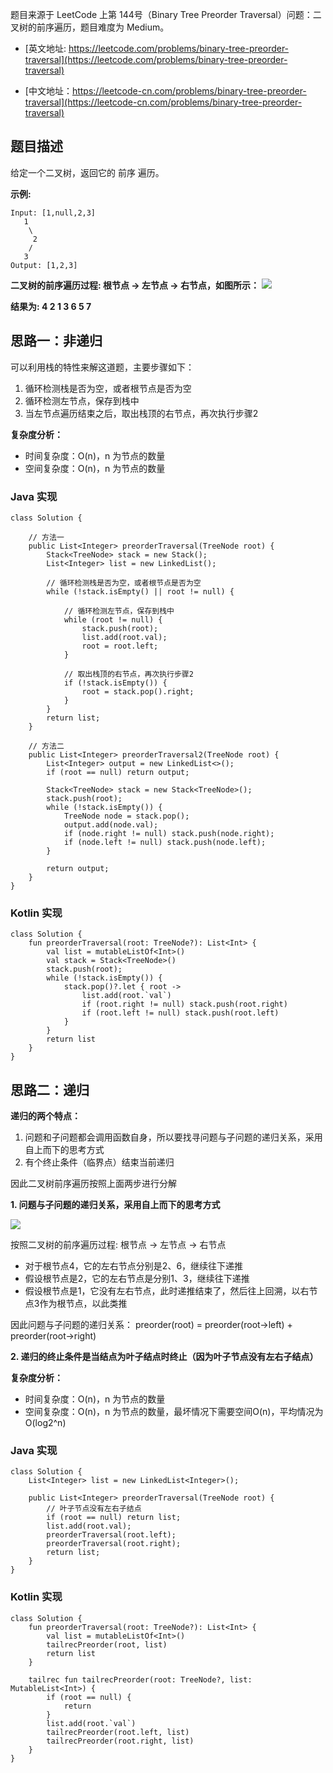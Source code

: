 题目来源于 LeetCode 上第 144号（Binary Tree Preorder Traversal）问题：二叉树的前序遍历，题目难度为 Medium。

* [英文地址: https://leetcode.com/problems/binary-tree-preorder-traversal](https://leetcode.com/problems/binary-tree-preorder-traversal)

* [中文地址：https://leetcode-cn.com/problems/binary-tree-preorder-traversal](https://leetcode-cn.com/problems/binary-tree-preorder-traversal)

## 题目描述
 
给定一个二叉树，返回它的 前序 遍历。

**示例:**

```
Input: [1,null,2,3]
   1
    \
     2
    /
   3
Output: [1,2,3]
```

**二叉树的前序遍历过程: 根节点 -> 左节点 -> 右节点，如图所示：**
![](http://cdn.51git.cn/2020-04-18-二叉树.png)

**结果为: 4 2 1 3 6 5 7**

## 思路一：非递归

可以利用栈的特性来解这道题，主要步骤如下：

1. 循环检测栈是否为空，或者根节点是否为空
2. 循环检测左节点，保存到栈中
3. 当左节点遍历结束之后，取出栈顶的右节点，再次执行步骤2

**复杂度分析：**

* 时间复杂度：O(n)，n 为节点的数量
* 空间复杂度：O(n)，n 为节点的数量

### Java 实现

```
class Solution {
    
    // 方法一
    public List<Integer> preorderTraversal(TreeNode root) {
        Stack<TreeNode> stack = new Stack();
        List<Integer> list = new LinkedList();

        // 循环检测栈是否为空，或者根节点是否为空
        while (!stack.isEmpty() || root != null) {

            // 循环检测左节点，保存到栈中
            while (root != null) {
                stack.push(root);
                list.add(root.val);
                root = root.left;
            }

            // 取出栈顶的右节点，再次执行步骤2
            if (!stack.isEmpty()) {
                root = stack.pop().right;
            }
        }
        return list;
    }

    // 方法二
    public List<Integer> preorderTraversal2(TreeNode root) {
        List<Integer> output = new LinkedList<>();
        if (root == null) return output;

        Stack<TreeNode> stack = new Stack<TreeNode>();
        stack.push(root);
        while (!stack.isEmpty()) {
            TreeNode node = stack.pop();
            output.add(node.val);
            if (node.right != null) stack.push(node.right);
            if (node.left != null) stack.push(node.left);
        }

        return output;
    }
}
```

### Kotlin 实现

```
class Solution {
    fun preorderTraversal(root: TreeNode?): List<Int> {
        val list = mutableListOf<Int>()
        val stack = Stack<TreeNode>()
        stack.push(root);
        while (!stack.isEmpty()) {
            stack.pop()?.let { root ->
                list.add(root.`val`)
                if (root.right != null) stack.push(root.right)
                if (root.left != null) stack.push(root.left)
            }
        }
        return list
    }
}
```

## 思路二：递归

**递归的两个特点：**

1. 问题和子问题都会调用函数自身，所以要找寻问题与子问题的递归关系，采用自上而下的思考方式
2. 有个终止条件（临界点）结束当前递归

因此二叉树前序遍历按照上面两步进行分解

**1. 问题与子问题的递归关系，采用自上而下的思考方式**

![](http://cdn.51git.cn/2020-04-18-二叉树.png)

按照二叉树的前序遍历过程: 根节点 -> 左节点 -> 右节点

* 对于根节点4，它的左右节点分别是2、6，继续往下递推
* 假设根节点是2，它的左右节点是分别1、3，继续往下递推
* 假设根节点是1，它没有左右节点，此时递推结束了，然后往上回溯，以右节点3作为根节点，以此类推

因此问题与子问题的递归关系：
preorder(root) = preorder(root->left) + preorder(root->right)

**2. 递归的终止条件是当结点为叶子结点时终止（因为叶子节点没有左右子结点）**

**复杂度分析：**

* 时间复杂度：O(n)，n 为节点的数量
* 空间复杂度：O(n)，n 为节点的数量，最坏情况下需要空间O(n)，平均情况为O(log2^n)

### Java 实现

```
class Solution {
    List<Integer> list = new LinkedList<Integer>();

    public List<Integer> preorderTraversal(TreeNode root) {
        // 叶子节点没有左右子结点
        if (root == null) return list;
        list.add(root.val);
        preorderTraversal(root.left);
        preorderTraversal(root.right);
        return list;
    }
}
```

### Kotlin 实现

```
class Solution {
    fun preorderTraversal(root: TreeNode?): List<Int> {
        val list = mutableListOf<Int>()
        tailrecPreorder(root, list)
        return list
    }

    tailrec fun tailrecPreorder(root: TreeNode?, list: MutableList<Int>) {
        if (root == null) {
            return
        }
        list.add(root.`val`)
        tailrecPreorder(root.left, list)
        tailrecPreorder(root.right, list)
    }
}
```

